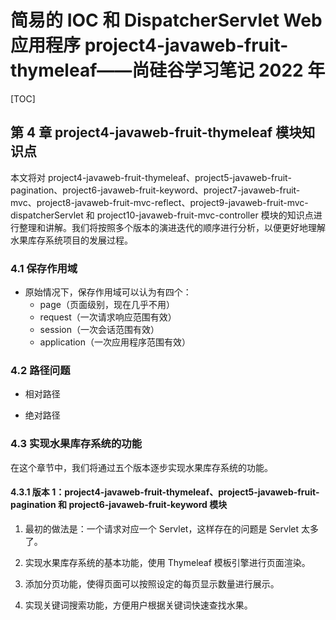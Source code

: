 # 简易的 IOC 和 DispatcherServlet Web 应用程序 project4-javaweb-fruit-thymeleaf——尚硅谷学习笔记 2022 年

[TOC]

## 第 4 章 project4-javaweb-fruit-thymeleaf 模块知识点

本文将对 project4-javaweb-fruit-thymeleaf、project5-javaweb-fruit-pagination、project6-javaweb-fruit-keyword、project7-javaweb-fruit-mvc、project8-javaweb-fruit-mvc-reflect、project9-javaweb-fruit-mvc-dispatcherServlet 和 project10-javaweb-fruit-mvc-controller 模块的知识点进行整理和讲解。我们将按照多个版本的演进迭代的顺序进行分析，以便更好地理解水果库存系统项目的发展过程。

### 4.1 保存作用域

- 原始情况下，保存作用域可以认为有四个：
  - page（页面级别，现在几乎不用）
  - request（一次请求响应范围有效）
  - session（一次会话范围有效）
  - application（一次应用程序范围有效）

### 4.2 路径问题

- 相对路径

- 绝对路径

### 4.3 实现水果库存系统的功能

在这个章节中，我们将通过五个版本逐步实现水果库存系统的功能。

#### 4.3.1 版本 1：project4-javaweb-fruit-thymeleaf、project5-javaweb-fruit-pagination 和 project6-javaweb-fruit-keyword 模块

1. 最初的做法是：一个请求对应一个 Servlet，这样存在的问题是 Servlet 太多了。

2. 实现水果库存系统的基本功能，使用 Thymeleaf 模板引擎进行页面渲染。

3. 添加分页功能，使得页面可以按照设定的每页显示数量进行展示。

4. 实现关键词搜索功能，方便用户根据关键词快速查找水果。
